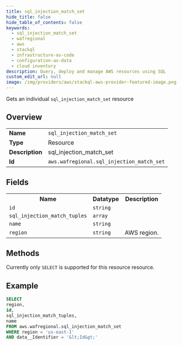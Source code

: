```yaml
---
title: sql_injection_match_set
hide_title: false
hide_table_of_contents: false
keywords:
  - sql_injection_match_set
  - wafregional
  - aws
  - stackql
  - infrastructure-as-code
  - configuration-as-data
  - cloud inventory
description: Query, deploy and manage AWS resources using SQL
custom_edit_url: null
image: /img/providers/aws/stackql-aws-provider-featured-image.png
---
```

Gets an individual <code>sql_injection_match_set</code> resource

## Overview
<table><tbody>
<tr><td><b>Name</b></td><td><code>sql_injection_match_set</code></td></tr>
<tr><td><b>Type</b></td><td>Resource</td></tr>
<tr><td><b>Description</b></td><td>sql_injection_match_set</td></tr>
<tr><td><b>Id</b></td><td><code>aws.wafregional.sql_injection_match_set</code></td></tr>
</tbody></table>

## Fields
<table><tbody>
<tr><th>Name</th><th>Datatype</th><th>Description</th></tr>
<tr><td><code>id</code></td><td><code>string</code></td><td></td></tr>
<tr><td><code>sql_injection_match_tuples</code></td><td><code>array</code></td><td></td></tr>
<tr><td><code>name</code></td><td><code>string</code></td><td></td></tr>
<tr><td><code>region</code></td><td><code>string</code></td><td>AWS region.</td></tr>

</tbody></table>

## Methods
Currently only <code>SELECT</code> is supported for this resource resource.





## Example
```sql
SELECT
region,
id,
sql_injection_match_tuples,
name
FROM aws.wafregional.sql_injection_match_set
WHERE region = 'us-east-1'
AND data__Identifier = '&lt;Id&gt;'
```
